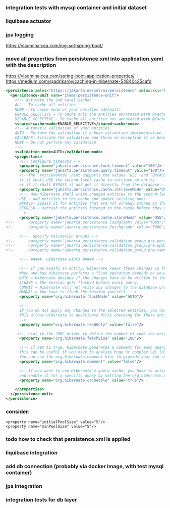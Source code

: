 ### integration tests with mysql container and initial dataset

### liquibase actuator

### jpa logging

https://vladmihalcea.com/log-sql-spring-boot/

### move all properties from persistence.xml into application.yaml with the description

https://vladmihalcea.com/spring-boot-application-properties/
https://medium.com/@adrikaroy/caching-in-hibernate-54840c25cafd

```xml
<persistence xmlns="https://jakarta.ee/xml/ns/persistence" xmlns:xsi="http://www.w3.org/2001/XMLSchema-instance" version="3.0" xsi:schemalocation="https://jakarta.ee/xml/ns/persistence https://jakarta.ee/xml/ns/persistence/persistence_3_0.xsd">
  <persistence-unit name="items-persistence-unit">
    <!-- Activate the 2nd level cache:
    ALL – To cache all entities
    NONE – To cache none of your entities (default)
    ENABLE_SELECTIVE – To cache only the entities annotated with @Cacheable or @Cacheable(true)
    DISABLE_SELECTIVE – To cache all entities not annotated with @Cacheable(false)-->
    <shared-cache-mode>ENABLE_SELECTIVE</shared-cache-mode>
    <!-- Automatic validation of your entities
    AUTO – Perform the validation if a bean validation implementation is available (default)
    CALLBACK– Activate the validation and throw an exception if no bean validation implementation is available
    NONE – Do not perform any validation
    -->
    <validation-mode>AUTO</validation-mode>
    <properties>
      <!-- Configure timeouts -->
      <property name="jakarta.persistence.lock.timeout" value="100"/>
      <property name="jakarta.persistence.query.timeout" value="100"/>
      <!--The `retrieveMode` hint supports the values `USE` and `BYPASS` and tells Hibernate
      if it shall USE the second-level cache to retrieve an entity
      or if it shall BYPASS it and get it directly from the database.-->
      <property name="jakarta.persistence.cache.retrieveMode" value="USE"/>
      <!-- How Hibernate shall write changed entities to the second-level cache
      USE - add entities to the cache and update existing ones
      BYPASS- bypass it for entities that are not already stored in the cache and only update the existing ones
      REFRESH - refresh the entities located in the cache before they get retrieved from it
      -->
      <property name="jakarta.persistence.cache.storeMode" value="USE"/>
<!--      <property name="jakarta.persistence.loadgraph" value="TODO"/>-->
<!--      <property name="jakarta.persistence.fetchgraph" value="TODO"/>-->

      <!--  Specify Validation Groups -->
<!--      <property name="jakarta.persistence.validation.group.pre-persist" value="jakarta.validation.groups.MyPersistValidation"/>-->
<!--      <property name="jakarta.persistence.validation.group.pre-update" value="jakarta.validation.groups.MyUpdateValidation"/>-->
<!--      <property name="jakarta.persistence.validation.group.pre-remove" value="jakarta.validation.groups.MyRemovetValidation"/>-->

      <!-- #####  Hibernate Hints ##### -->

      <!-- If you modify an entity, Hibernate keeps these changes in the first-level cache until it gets flushed.
      When and how Hibernate performs a flush operation depends on your configured FlushMode.
      AUTO = Hibernate decides if the changes have to be written to the database,
      ALWAYS = The Session gets flushed before every query,
      COMMIT = Hibernate will not write any changes to the database until the transaction gets committed,
      MANUAL = You have to flush the Session yourself. -->
      <property name="org.hibernate.flushMode" value="AUTO"/>

      <!--
      If you do not apply any changes to the selected entities, you can set the `org.hibernate.readOnly` hint to true.
      This allows Hibernate to deactivate dirty checking for these entities, which can provide a performance benefit.
      -->
      <property name="org.hibernate.readOnly" value="false"/>

     <!-- hint to the JDBC driver to define the number of rows the driver shall receive in one batch.-->
      <property name="org.hibernate.fetchSize" value="100"/>

      <!-- if set to true, Hibernate generates a comment for each query and writes it to the log file.
      This can be useful if you have to analyze huge or complex SQL logs.
      You can use the org.hibernate.comment hint to provide your own comment for a query.-->
      <property name="org.hibernate.comment" value="false"/>

      <!--If you want to use Hibernate’s query cache, you have to activate it in the persistence.xml file
      and enable it for a specific query by setting the org.hibernate.cacheable hint to true.-->
      <property name="org.hibernate.cacheable" value="true"/>

    </properties>
  </persistence-unit>
</persistence>
```


### consider:

<property name="hibernate.show_sql" value="true" />
        <property name="hibernate.format_sql" value="true" />

    <property name="initialPoolSize" value="5"/>
    <property name="minPoolSize" value="5"/>
<property name="hibernate.c3p0.min_size" value="5"/>


### todo how to check that persistence.xml is applied
### liquibase integration
### add db connection (probably via docker image, with test mysql container)
### jpa integration
### integration tests for db layer

